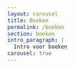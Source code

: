 ```yaml
---
layout: carousel
title: Boeken
permalink: /boeken
section: boeken
intro_paragraph: |
  Intro voor boeken
carousel: true
---
```

